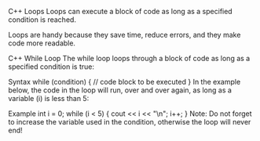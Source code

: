 C++ Loops
Loops can execute a block of code as long as a specified condition is reached.

Loops are handy because they save time, reduce errors, and they make code more readable.

C++ While Loop
The while loop loops through a block of code as long as a specified condition is true:

Syntax
while (condition) {
  // code block to be executed
}
In the example below, the code in the loop will run, over and over again, as long as a variable (i) is less than 5:

Example
int i = 0;
while (i < 5) {
  cout << i << "\n";
  i++;
}
Note: Do not forget to increase the variable used in the condition, otherwise the loop will never end!